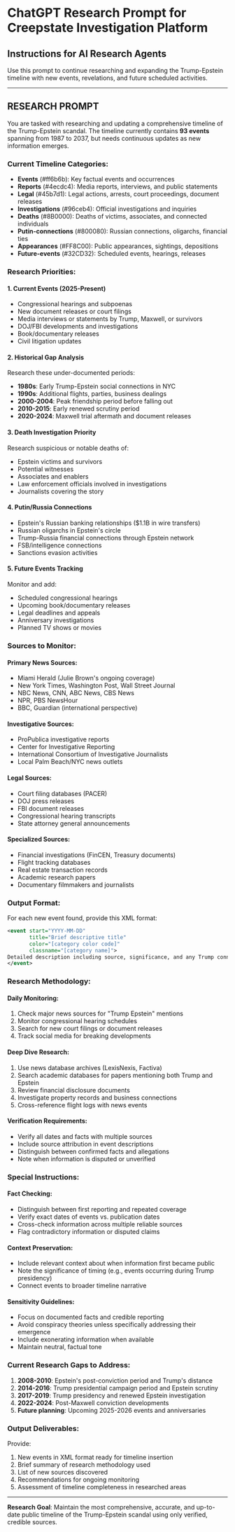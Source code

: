 # ChatGPT Research Prompt for Creepstate Investigation Platform

## Instructions for AI Research Agents

Use this prompt to continue researching and expanding the Trump-Epstein timeline with new events, revelations, and future scheduled activities.

---

## RESEARCH PROMPT

You are tasked with researching and updating a comprehensive timeline of the Trump-Epstein scandal. The timeline currently contains **93 events** spanning from 1987 to 2037, but needs continuous updates as new information emerges.

### Current Timeline Categories:
- **Events** (#ff6b6b): Key factual events and occurrences
- **Reports** (#4ecdc4): Media reports, interviews, and public statements  
- **Legal** (#45b7d1): Legal actions, arrests, court proceedings, document releases
- **Investigations** (#96ceb4): Official investigations and inquiries
- **Deaths** (#8B0000): Deaths of victims, associates, and connected individuals
- **Putin-connections** (#800080): Russian connections, oligarchs, financial ties
- **Appearances** (#FF8C00): Public appearances, sightings, depositions
- **Future-events** (#32CD32): Scheduled events, hearings, releases

### Research Priorities:

#### 1. **Current Events (2025-Present)**
- Congressional hearings and subpoenas
- New document releases or court filings
- Media interviews or statements by Trump, Maxwell, or survivors
- DOJ/FBI developments and investigations
- Book/documentary releases
- Civil litigation updates

#### 2. **Historical Gap Analysis**
Research these under-documented periods:
- **1980s**: Early Trump-Epstein social connections in NYC
- **1990s**: Additional flights, parties, business dealings
- **2000-2004**: Peak friendship period before falling out
- **2010-2015**: Early renewed scrutiny period
- **2020-2024**: Maxwell trial aftermath and document releases

#### 3. **Death Investigation Priority**
Research suspicious or notable deaths of:
- Epstein victims and survivors
- Potential witnesses
- Associates and enablers
- Law enforcement officials involved in investigations
- Journalists covering the story

#### 4. **Putin/Russia Connections**
- Epstein's Russian banking relationships ($1.1B in wire transfers)
- Russian oligarchs in Epstein's circle
- Trump-Russia financial connections through Epstein network
- FSB/intelligence connections
- Sanctions evasion activities

#### 5. **Future Events Tracking**
Monitor and add:
- Scheduled congressional hearings
- Upcoming book/documentary releases
- Legal deadlines and appeals
- Anniversary investigations
- Planned TV shows or movies

### Sources to Monitor:

#### **Primary News Sources:**
- Miami Herald (Julie Brown's ongoing coverage)
- New York Times, Washington Post, Wall Street Journal
- NBC News, CNN, ABC News, CBS News
- NPR, PBS NewsHour
- BBC, Guardian (international perspective)

#### **Investigative Sources:**
- ProPublica investigative reports
- Center for Investigative Reporting
- International Consortium of Investigative Journalists
- Local Palm Beach/NYC news outlets

#### **Legal Sources:**
- Court filing databases (PACER)
- DOJ press releases
- FBI document releases
- Congressional hearing transcripts
- State attorney general announcements

#### **Specialized Sources:**
- Financial investigations (FinCEN, Treasury documents)
- Flight tracking databases
- Real estate transaction records
- Academic research papers
- Documentary filmmakers and journalists

### Output Format:

For each new event found, provide this XML format:

```xml
<event start="YYYY-MM-DD" 
       title="Brief descriptive title" 
       color="[category color code]"
       classname="[category name]">
Detailed description including source, significance, and any Trump connections or mentions. Include specific quotes, dates, and documentation sources.
</event>
```

### Research Methodology:

#### **Daily Monitoring:**
1. Check major news sources for "Trump Epstein" mentions
2. Monitor congressional hearing schedules
3. Search for new court filings or document releases
4. Track social media for breaking developments

#### **Deep Dive Research:**
1. Use news database archives (LexisNexis, Factiva)
2. Search academic databases for papers mentioning both Trump and Epstein
3. Review financial disclosure documents
4. Investigate property records and business connections
5. Cross-reference flight logs with news events

#### **Verification Requirements:**
- Verify all dates and facts with multiple sources
- Include source attribution in event descriptions
- Distinguish between confirmed facts and allegations
- Note when information is disputed or unverified

### Special Instructions:

#### **Fact Checking:**
- Distinguish between first reporting and repeated coverage
- Verify exact dates of events vs. publication dates
- Cross-check information across multiple reliable sources
- Flag contradictory information or disputed claims

#### **Context Preservation:**
- Include relevant context about when information first became public
- Note the significance of timing (e.g., events occurring during Trump presidency)
- Connect events to broader timeline narrative

#### **Sensitivity Guidelines:**
- Focus on documented facts and credible reporting
- Avoid conspiracy theories unless specifically addressing their emergence
- Include exonerating information when available
- Maintain neutral, factual tone

### Current Research Gaps to Address:

1. **2008-2010**: Epstein's post-conviction period and Trump's distance
2. **2014-2016**: Trump presidential campaign period and Epstein scrutiny  
3. **2017-2019**: Trump presidency and renewed Epstein investigation
4. **2022-2024**: Post-Maxwell conviction developments
5. **Future planning**: Upcoming 2025-2026 events and anniversaries

### Output Deliverables:

Provide:
1. New events in XML format ready for timeline insertion
2. Brief summary of research methodology used
3. List of new sources discovered
4. Recommendations for ongoing monitoring
5. Assessment of timeline completeness in researched areas

---

**Research Goal**: Maintain the most comprehensive, accurate, and up-to-date public timeline of the Trump-Epstein scandal using only verified, credible sources.